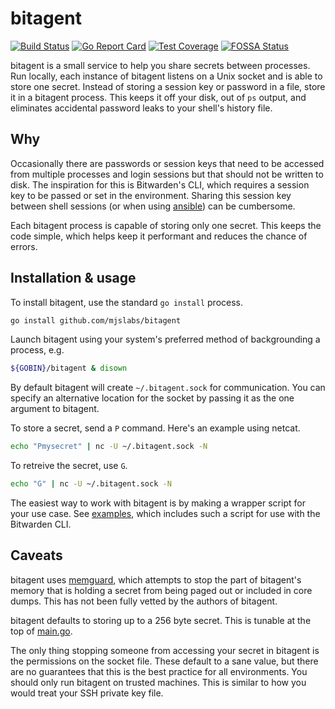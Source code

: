 bitagent
===

[![Build Status][travis-badge]][travis]
[![Go Report Card][goreport-badge]][goreport]
[![Test Coverage][coverage]][codeclimate]
[![FOSSA Status][fossa-badge]][fossa]

[travis-badge]: https://travis-ci.org/mjslabs/bitagent.svg?branch=master
[travis]: https://travis-ci.org/mjslabs/bitagent
[goreport-badge]: https://goreportcard.com/badge/github.com/mjslabs/bitagent
[goreport]: https://goreportcard.com/report/github.com/mjslabs/bitagent
[coverage]: https://api.codeclimate.com/v1/badges/221f0a7b9a102e962743/test_coverage
[codeclimate]: https://codeclimate.com/github/mjslabs/bitagent/test_coverage
[fossa-badge]: https://app.fossa.com/api/projects/git%2Bgithub.com%2Fmjslabs%2Fbitagent.svg?type=shield
[fossa]: https://app.fossa.com/projects/git%2Bgithub.com%2Fmjslabs%2Fbitagent?ref=badge_shield


bitagent is a small service to help you share secrets between processes. Run
locally, each instance of bitagent listens on a Unix socket and is able to store
one secret. Instead of storing a session key or password in a file, store it in
a bitagent process. This keeps it off your disk, out of `ps` output, and
eliminates accidental password leaks to your shell's history file.

Why
---

Occasionally there are passwords or session keys that need to be accessed from
multiple processes and login sessions but that should not be written to disk.
The inspiration for this is Bitwarden's CLI, which requires a session key to be
passed or set in the environment. Sharing this session key between shell
sessions (or when using
[ansible](https://github.com/c0sco/ansible-modules-bitwarden)) can be
cumbersome.  

Each bitagent process is capable of storing only one secret. This keeps the code
simple, which helps keep it performant and reduces the chance of errors.

Installation & usage
---

To install bitagent, use the standard `go install` process.

```bash
go install github.com/mjslabs/bitagent
```

Launch bitagent using your system's preferred method of backgrounding a process,
e.g.

```bash
${GOBIN}/bitagent & disown
```

By default bitagent will create `~/.bitagent.sock` for communication. You can
specify an alternative location for the socket by passing it as the one argument
to bitagent.  

To store a secret, send a `P` command. Here's an example using netcat.

```bash
echo "Pmysecret" | nc -U ~/.bitagent.sock -N
```

To retreive the secret, use `G`.

```bash
echo "G" | nc -U ~/.bitagent.sock -N
```

The easiest way to work with bitagent is by making a wrapper script for your
use case. See [examples](examples), which includes such a script for use with
the Bitwarden CLI.

Caveats
---

bitagent uses [memguard](https://github.com/awnumar/memguard), which attempts to
stop the part of bitagent's memory that is holding a secret from being paged
out or included in core dumps. This has not been fully vetted by the authors of
bitagent.  

bitagent defaults to storing up to a 256 byte secret. This is tunable at the
top of [main.go](main.go).  

The only thing stopping someone from accessing your secret in bitagent is the
permissions on the socket file. These default to a sane value, but there are
no guarantees that this is the best practice for all environments. You should
only run bitagent on trusted machines. This is similar to how you would treat
your SSH private key file.
